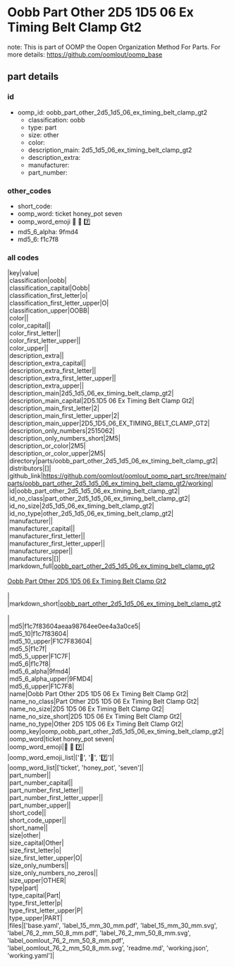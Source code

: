 # Oobb Part Other 2D5 1D5 06 Ex Timing Belt Clamp Gt2  

note: This is part of OOMP the Oopen Organization Method For Parts. For more details: https://github.com/oomlout/oomp_base

##  part details





### id
* oomp_id: oobb_part_other_2d5_1d5_06_ex_timing_belt_clamp_gt2
  * classification: oobb
  * type: part
  * size: other
  * color: 
  * description_main: 2d5_1d5_06_ex_timing_belt_clamp_gt2
  * description_extra: 
  * manufacturer: 
  * part_number: 

### other_codes
* short_code: 
* oomp_word: ticket honey_pot seven
* oomp_word_emoji :ticket: :honey_pot: :seven:
* md5_6_alpha: 9fmd4
* md5_6: f1c7f8

### all codes 
|key|value|  
|classification|oobb|  
|classification_capital|Oobb|  
|classification_first_letter|o|  
|classification_first_letter_upper|O|  
|classification_upper|OOBB|  
|color||  
|color_capital||  
|color_first_letter||  
|color_first_letter_upper||  
|color_upper||  
|description_extra||  
|description_extra_capital||  
|description_extra_first_letter||  
|description_extra_first_letter_upper||  
|description_extra_upper||  
|description_main|2d5_1d5_06_ex_timing_belt_clamp_gt2|  
|description_main_capital|2D5.1D5 06 Ex Timing Belt Clamp Gt2|  
|description_main_first_letter|2|  
|description_main_first_letter_upper|2|  
|description_main_upper|2D5_1D5_06_EX_TIMING_BELT_CLAMP_GT2|  
|description_only_numbers|2515062|  
|description_only_numbers_short|2M5|  
|description_or_color|2M5|  
|description_or_color_upper|2M5|  
|directory|parts/oobb_part_other_2d5_1d5_06_ex_timing_belt_clamp_gt2|  
|distributors|[]|  
|github_link|https://github.com/oomlout/oomlout_oomp_part_src/tree/main/parts/oobb_part_other_2d5_1d5_06_ex_timing_belt_clamp_gt2/working|  
|id|oobb_part_other_2d5_1d5_06_ex_timing_belt_clamp_gt2|  
|id_no_class|part_other_2d5_1d5_06_ex_timing_belt_clamp_gt2|  
|id_no_size|2d5_1d5_06_ex_timing_belt_clamp_gt2|  
|id_no_type|other_2d5_1d5_06_ex_timing_belt_clamp_gt2|  
|manufacturer||  
|manufacturer_capital||  
|manufacturer_first_letter||  
|manufacturer_first_letter_upper||  
|manufacturer_upper||  
|manufacturers|[]|  
|markdown_full|[oobb_part_other_2d5_1d5_06_ex_timing_belt_clamp_gt2](https://github.com/oomlout/oomlout_oomp_part_src/tree/main/parts/oobb_part_other_2d5_1d5_06_ex_timing_belt_clamp_gt2/working)<br>[](https://github.com/oomlout/oomlout_oomp_part_src/tree/main/parts/oobb_part_other_2d5_1d5_06_ex_timing_belt_clamp_gt2/working)<br>[Oobb Part Other 2D5 1D5 06 Ex Timing Belt Clamp Gt2](https://github.com/oomlout/oomlout_oomp_part_src/tree/main/parts/oobb_part_other_2d5_1d5_06_ex_timing_belt_clamp_gt2/working)<br><br>|  
|markdown_short|[oobb_part_other_2d5_1d5_06_ex_timing_belt_clamp_gt2](https://github.com/oomlout/oomlout_oomp_part_src/tree/main/parts/oobb_part_other_2d5_1d5_06_ex_timing_belt_clamp_gt2/working)<br><br>|  
|md5|f1c7f83604aeaa98764ee0ee4a3a0ce5|  
|md5_10|f1c7f83604|  
|md5_10_upper|F1C7F83604|  
|md5_5|f1c7f|  
|md5_5_upper|F1C7F|  
|md5_6|f1c7f8|  
|md5_6_alpha|9fmd4|  
|md5_6_alpha_upper|9FMD4|  
|md5_6_upper|F1C7F8|  
|name|Oobb Part Other 2D5 1D5 06 Ex Timing Belt Clamp Gt2|  
|name_no_class|Part Other 2D5 1D5 06 Ex Timing Belt Clamp Gt2|  
|name_no_size|2D5 1D5 06 Ex Timing Belt Clamp Gt2|  
|name_no_size_short|2D5 1D5 06 Ex Timing Belt Clamp Gt2|  
|name_no_type|Other 2D5 1D5 06 Ex Timing Belt Clamp Gt2|  
|oomp_key|oomp_oobb_part_other_2d5_1d5_06_ex_timing_belt_clamp_gt2|  
|oomp_word|ticket honey_pot seven|  
|oomp_word_emoji|:ticket: :honey_pot: :seven:|  
|oomp_word_emoji_list|[':ticket:', ':honey_pot:', ':seven:']|  
|oomp_word_list|['ticket', 'honey_pot', 'seven']|  
|part_number||  
|part_number_capital||  
|part_number_first_letter||  
|part_number_first_letter_upper||  
|part_number_upper||  
|short_code||  
|short_code_upper||  
|short_name||  
|size|other|  
|size_capital|Other|  
|size_first_letter|o|  
|size_first_letter_upper|O|  
|size_only_numbers||  
|size_only_numbers_no_zeros||  
|size_upper|OTHER|  
|type|part|  
|type_capital|Part|  
|type_first_letter|p|  
|type_first_letter_upper|P|  
|type_upper|PART|  
|files|['base.yaml', 'label_15_mm_30_mm.pdf', 'label_15_mm_30_mm.svg', 'label_76_2_mm_50_8_mm.pdf', 'label_76_2_mm_50_8_mm.svg', 'label_oomlout_76_2_mm_50_8_mm.pdf', 'label_oomlout_76_2_mm_50_8_mm.svg', 'readme.md', 'working.json', 'working.yaml']|  
